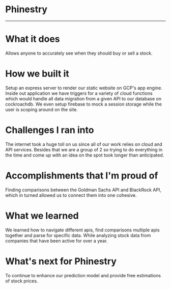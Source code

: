 # Phinestry

---

# What it does

Allows anyone to accurately see when they should buy or sell a stock.

# How we built it

Setup an express server to render our static website on GCP's app engine. Inside out application we have triggers for a variety of cloud functions which would handle all data migration from a given API to our database on cockroachdb. We even setup firebase to mock a session storage while the user is scoping around on the site.

# Challenges I ran into

The internet took a huge toll on us since all of our work relies on cloud and API services. Besides that we are a group of 2 so trying to do everything in the time and come up with an idea on the spot took longer than anticipated.

# Accomplishments that I'm proud of

Finding comparisons between the Goldman Sachs API and BlackRock API, which in turned allowed us to connect them into one cohesive.

# What we learned

We learned how to navigate different apis, find comparisons multiple apis together and parse for specific data. While analyzing stock data from companies that have been active for over a year.

# What's next for Phinestry

To continue to enhance our prediction model and provide free estimations of stock prices.
